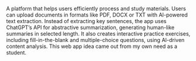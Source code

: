 A platform that helps users efficiently process and study materials. Users can upload documents in formats like PDF, DOCX or TXT with AI-powered text extraction. Instead of extracting key sentences, the app uses ChatGPT’s API for abstractive summarization, generating human-like summaries in selected length. It also creates interactive practice exercises, including fill-in-the-blank and multiple-choice questions, using AI-driven content analysis. This web app idea came out from my own need as a student.